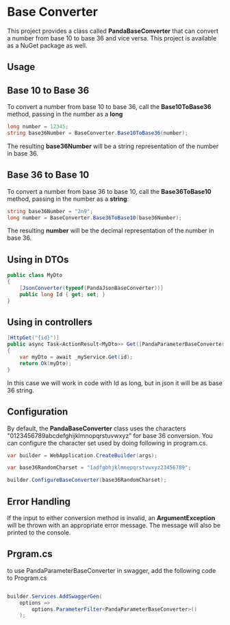 # Base Converter

This project provides a class called **PandaBaseConverter** that can convert a number from base 10 to base 36 and vice versa. This project is available as a NuGet package as well.

## Usage

## Base 10 to Base 36

To convert a number from base 10 to base 36, call the **Base10ToBase36** method, passing in the number as a **long**

```cs
long number = 12345;
string base36Number = BaseConverter.Base10ToBase36(number);
```

The resulting **base36Number** will be a string representation of the number in base 36.

## Base 36 to Base 10

To convert a number from base 36 to base 10, call the **Base36ToBase10** method, passing in the number as a **string**:

```cs
string base36Number = "2n9";
long number = BaseConverter.Base36ToBase10(base36Number);
```

The resulting **number** will be the decimal representation of the number in base 36.

## Using in DTOs

```csharp
public class MyDto
{
    [JsonConverter(typeof(PandaJsonBaseConverter))]
    public long Id { get; set; }
}
```
## Using in controllers

```csharp
[HttpGet("{id}")]
public async Task<ActionResult<MyDto>> Get([PandaParameterBaseConverter] long id)
{
    var myDto = await _myService.Get(id);
    return Ok(myDto);
}
```

In this case we will work in code with Id as long, but in json it will be as base 36 string.

## Configuration

By default, the **PandaBaseConverter** class uses the characters "0123456789abcdefghijklmnopqrstuvwxyz" for base 36 conversion. You can configure the character set used by doing following in program.cs.

```csharp
var builder = WebApplication.CreateBuilder(args);

var base36RandomCharset = "1adfgbhjklmnepqrstvwxyz23456789";

builder.ConfigureBaseConverter(base36RandomCharset);
```

## Error Handling

If the input to either conversion method is invalid, an **ArgumentException** will be thrown with an appropriate error message. The message will also be printed to the console.

## Prgram.cs

to use PandaParameterBaseConverter in swagger, add the following code to Program.cs
```cs

builder.Services.AddSwaggerGen(
    options => 
        options.ParameterFilter<PandaParameterBaseConverter>()
    );
    
```
